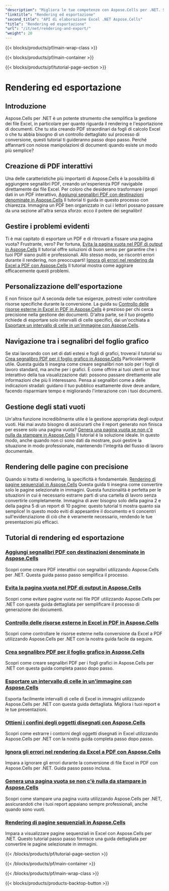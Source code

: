 ```yaml
---
"description": "Migliora le tue competenze con Aspose.Cells per .NET. Scopri tutorial su rendering, esportazione e creazione di documenti PDF Excel interattivi."
"linktitle": "Rendering ed esportazione"
"second_title": "API di elaborazione Excel .NET Aspose.Cells"
"title": "Rendering ed esportazione"
"url": "/it/net/rendering-and-export/"
"weight": 20
---
```


{{< blocks/products/pf/main-wrap-class >}}

{{< blocks/products/pf/main-container >}}

{{< blocks/products/pf/tutorial-page-section >}}

# Rendering ed esportazione

## Introduzione

Aspose.Cells per .NET è un potente strumento che semplifica la gestione dei file Excel, in particolare per quanto riguarda il rendering e l'esportazione di documenti. Che tu stia creando PDF straordinari da fogli di calcolo Excel o che tu abbia bisogno di un controllo dettagliato sul processo di conversione, questi tutorial ti guideranno passo dopo passo. Perché affannarti con noiose manipolazioni di documenti quando esiste un modo più semplice?

## Creazione di PDF interattivi

Una delle caratteristiche più importanti di Aspose.Cells è la possibilità di aggiungere segnalibri PDF, creando un'esperienza PDF navigabile direttamente dai file Excel. Per coloro che desiderano trasformare i propri dati in un PDF interattivo, [Aggiungi segnalibri PDF con destinazioni denominate in Aspose.Cells](./add-pdf-bookmarks/) Il tutorial ti guida in questo processo con chiarezza. Immagina un PDF ben organizzato in cui i lettori possano passare da una sezione all'altra senza sforzo: ecco il potere dei segnalibri!

## Gestire i problemi evidenti

Ti è mai capitato di esportare un PDF e di ritrovarti a fissare una pagina vuota? Frustrante, vero? Per fortuna, [Evita la pagina vuota nel PDF di output in Aspose.Cells](./avoid-blank-page-in-output-pdf/) Il tutorial offre soluzioni di buon senso per garantire che i tuoi PDF siano puliti e professionali. Allo stesso modo, se riscontri errori durante il rendering, non preoccuparti! [Ignora gli errori nel rendering da Excel a PDF con Aspose.Cells](./ignore-errors-while-rendering/) Il tutorial mostra come aggirare efficacemente questi problemi.

## Personalizzazione dell'esportazione

E non finisce qui! A seconda delle tue esigenze, potresti voler controllare risorse specifiche durante la conversione. La guida su [Controllo delle risorse esterne in Excel in PDF in Aspose.Cells](./control-loading-of-external-resources/) è prezioso per chi cerca precisione nella gestione dei documenti. D'altra parte, se il tuo progetto richiede di esportare solo intervalli di celle specifici, dai un'occhiata a [Esportare un intervallo di celle in un'immagine con Aspose.Cells](./export-range-of-cells-to-image/).

## Navigazione tra i segnalibri del foglio grafico

Se stai lavorando con set di dati estesi e fogli di grafici, troverai il tutorial su [Crea segnalibro PDF per il foglio grafico in Aspose.Cells](./create-pdf-bookmark-entry-for-chart-sheet/) Particolarmente utile. Questa guida ti insegna come creare segnalibri non solo per i fogli di lavoro standard, ma anche per i grafici. È come offrire ai tuoi utenti un tour interattivo della tua visualizzazione dati: possono passare direttamente alle informazioni che più li interessano. Pensa ai segnalibri come a delle indicazioni stradali: guidano il tuo pubblico esattamente dove deve andare, facendo risparmiare tempo e migliorando l'interazione con i tuoi documenti.

## Gestione degli stati vuoti

Un'altra funzione incredibilmente utile è la gestione appropriata degli output vuoti. Hai mai avuto bisogno di assicurarti che il report generato non finisca per essere solo una pagina vuota? [Genera una pagina vuota se non c'è nulla da stampare in Aspose.Cells](./output-blank-page-when-nothing-to-print/) Il tutorial è la soluzione ideale. In questo modo, anche quando non ci sono dati da mostrare, puoi gestire la situazione in modo professionale, mantenendo l'integrità del flusso di lavoro documentale.

## Rendering delle pagine con precisione

Quando si tratta di rendering, la specificità è fondamentale. [Rendering di pagine sequenziali in Aspose.Cells](./render-limited-number-of-sequential-pages/) Questa guida ti insegna come convertire solo le pagine selezionate in immagini. Questa funzionalità è perfetta per le situazioni in cui è necessario estrarre parti di una cartella di lavoro senza convertirle completamente. Immagina di aver bisogno solo della pagina 2 e della pagina 5 di un report di 10 pagine: questo tutorial ti mostra quanto sia semplice! In questo modo eviti di appesantire il documento e ti concentri sull'evidenziazione di ciò che è veramente necessario, rendendo le tue presentazioni più efficaci.

## Tutorial di rendering ed esportazione
### [Aggiungi segnalibri PDF con destinazioni denominate in Aspose.Cells](./add-pdf-bookmarks/)
Scopri come creare PDF interattivi con segnalibri utilizzando Aspose.Cells per .NET. Questa guida passo passo semplifica il processo.
### [Evita la pagina vuota nel PDF di output in Aspose.Cells](./avoid-blank-page-in-output-pdf/)
Scopri come evitare pagine vuote nei file PDF utilizzando Aspose.Cells per .NET con questa guida dettagliata per semplificare il processo di generazione dei documenti.
### [Controllo delle risorse esterne in Excel in PDF in Aspose.Cells](./control-loading-of-external-resources/)
Scopri come controllare le risorse esterne nella conversione da Excel a PDF utilizzando Aspose.Cells per .NET con la nostra guida facile da seguire.
### [Crea segnalibro PDF per il foglio grafico in Aspose.Cells](./create-pdf-bookmark-entry-for-chart-sheet/)
Scopri come creare segnalibri PDF per i fogli grafici in Aspose.Cells per .NET con questa guida completa passo dopo passo.
### [Esportare un intervallo di celle in un'immagine con Aspose.Cells](./export-range-of-cells-to-image/)
Esporta facilmente intervalli di celle di Excel in immagini utilizzando Aspose.Cells per .NET con questa guida dettagliata. Migliora i tuoi report e le tue presentazioni.
### [Ottieni i confini degli oggetti disegnati con Aspose.Cells](./get-draw-object-and-bound/)
Scopri come estrarre i contorni degli oggetti disegnati in Excel utilizzando Aspose.Cells per .NET con la nostra guida completa passo dopo passo.
### [Ignora gli errori nel rendering da Excel a PDF con Aspose.Cells](./ignore-errors-while-rendering/)
Impara a ignorare gli errori durante la conversione di file Excel in PDF con Aspose.Cells per .NET. Guida passo passo inclusa.
### [Genera una pagina vuota se non c'è nulla da stampare in Aspose.Cells](./output-blank-page-when-nothing-to-print/)
Scopri come stampare una pagina vuota utilizzando Aspose.Cells per .NET, assicurandoti che i tuoi report appaiano sempre professionali, anche quando sono vuoti.
### [Rendering di pagine sequenziali in Aspose.Cells](./render-limited-number-of-sequential-pages/)
Impara a visualizzare pagine sequenziali in Excel con Aspose.Cells per .NET. Questo tutorial passo passo fornisce una guida dettagliata per convertire le pagine selezionate in immagini.

{{< /blocks/products/pf/tutorial-page-section >}}

{{< /blocks/products/pf/main-container >}}

{{< /blocks/products/pf/main-wrap-class >}}

{{< blocks/products/products-backtop-button >}}